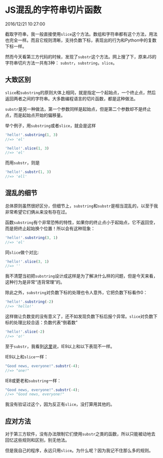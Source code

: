 # JS混乱的字符串切片函数
2016/12/21 10:27:00


截取字符串，我一般直接使用`slice`这个方法。数组和字符串都有这个方法，用法也完全一样。而且它规则清晰，支持负数下标，表现出的行为和Python中的复数下标一样。

然而今天看第三方代码的时候，发现了`substr`这个方法。网上搜了下，原来JS的字符串切片方法一共有3种：
`substr`，`substring`，`slice`。


## 大致区别

`slice`和`substring`的原则大体上相同，就是指定一个起始点，一个终止点，然后返回两者之间的字符串。大多数编程语言的切片函数，都是这种做法。

`substr`是另一种做法，第一个参数同样是起始点，但是第二个参数却不是终止点，而是起始点开始的偏移量。

举个例子，用`substring`或者`slice`，就会是这样

```js
'hello!'.substring(1, 3)
//=> 'el'
```

```js
'hello!'.slice(1, 3)
//=> 'el'
```

而用`substr`，则是

```js
'hello!'.substr(1, 3)
//=> 'ell'
```


## 混乱的细节

总体原则虽然很好区分，但细节上，`substring`和`substr`是相当混乱的，以至于我非常希望它们俩从来没有存在过。

函数`substring`有个非常恐怖的特性，如果你的终止点小于起始点，它不返回空，而是把终止起始换个位置！所以会有这种现象：

```js
'hello!'.substring(3, 1)
//=> 'el'
```

同`slice`做个对比:

```js
'hello!'.slice(3, 1)
//=> ''
```

我不清楚当初把`substring`设计成这样是为了解决什么样的问题，但是今天来看，这种行为是非常“违背常理”的。

除此之外，`substring`对负数下标的处理也令人意外，它把负数下标看作0：

```js
'hello!'.substring(-2)
//=> 'hello!'
```

这样做让负数变的没有意义了，还不如发现负数下标后报个异常。`slice`对负数下标的处理比较合适：负数代表“倒着数”

```js
'hello!'.slice(-2)
//=> 'o!'
```

至于`substr`，我看到[这里][s1]说，IE9以上和以下表现不一样。

IE9以上和`slice`一样：

```js
"Good news, everyone!".substr(-4);
//=> "one!"
```

IE8或更老和`substring`一样：

```js
"Good news, everyone!".substr(-4);
//=> "Good news, everyone!"
```

我没有验证过这个，因为反正有`slice`，没打算用其他的。


## 应对方法

对于第三方软件，没有办法限制它们使用`substr`之类的函数，所以只能被动地去回忆这些规则和区别，别无他法。

但是我自己的程序，永远只用`slice`。为什么呢？因为我记不住那么多的规则。



[s1]: http://www.jacklmoore.com/notes/substring-substr-slice-javascript/
